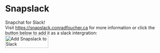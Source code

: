 # Snapslack
Snapchat for Slack!<br>
Visit https://snapslack.conradfoucher.ca for more information or click the button below to add it as a slack intergration:
<br><a href="https://slack.com/oauth/authorize?scope=commands,chat:write:bot,chat:write:user&client_id=4341617801.16043345799"><img alt="Add Snapslack to Slack" height="40" width="139" src="https://platform.slack-edge.com/img/add_to_slack.png" srcset="https://platform.slack-edge.com/img/add_to_slack.png 1x, https://platform.slack-edge.com/img/add_to_slack@2x.png 2x"></a>
